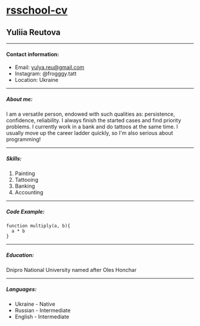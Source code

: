 # [rsschool-cv](https://github.com/MeYulya)

## Yuliia Reutova
___
#### Contact information:
* Email: yulya.reu@gmail.com
* Instagram: @frogggy.tatt
* Location: Ukraine
___
##### About me:
I am a versatile person, endowed with such qualities as: persistence, confidence, reliability. I always finish the started cases and find priority problems. I currently work in a bank and do tattoos at the same time. I usually move up the career ladder quickly, so I'm also serious about programming!
___
##### Skills:
1. Painting
1. Tattooing
1. Banking
1. Accounting
___
##### Code Example:
``` 
function multiply(a, b){
  a * b
} 
```
___
##### Education:
Dnipro National University named after Oles Honchar
___
##### Languages:
* Ukraine - Native
* Russian - Intermediate
* English - Intermediate



